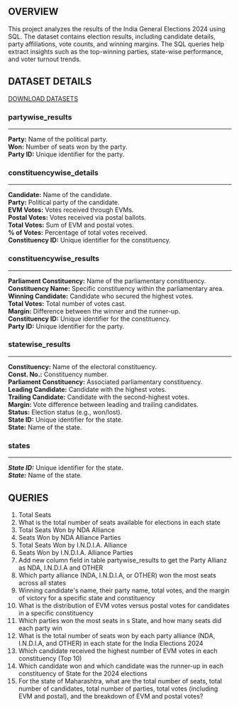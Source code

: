 ## OVERVIEW
This project analyzes the results of the India General Elections 2024 using SQL. 
The dataset contains election results, including candidate details, party affiliations, vote counts, and winning margins.
The SQL queries help extract insights such as the top-winning parties, state-wise performance, and voter turnout trends.

## DATASET DETAILS
[DOWNLOAD DATASETS](https://drive.google.com/drive/folders/1Pa6ISSgmb5OHMMMm0sNwc1vl_V6NlAPV?usp=sharing)

### partywise_results
------------------
**Party:**     Name of the political party.  
**Won:**       Number of seats won by the party.  
**Party ID:**  Unique identifier for the party.  

### constituencywise_details
------------------------
**Candidate:** Name of the candidate.  
**Party:** Political party of the candidate.  
**EVM Votes:** Votes received through EVMs.  
**Postal Votes:** Votes received via postal ballots.  
**Total Votes:** Sum of EVM and postal votes.  
**% of Votes:** Percentage of total votes received.  
**Constituency ID:** Unique identifier for the constituency.  

### constituencywise_results
------------------------
**Parliament Constituency:** Name of the parliamentary constituency.  
**Constituency Name:** Specific constituency within the parliamentary area.  
**Winning Candidate:** Candidate who secured the highest votes.  
**Total Votes:** Total number of votes cast.   
**Margin:** Difference between the winner and the runner-up.    
**Constituency ID:** Unique identifier for the constituency.  
**Party ID:** Unique identifier for the party.  

### statewise_results
-----------------
**Constituency:** Name of the electoral constituency.    
**Const. No.:** Constituency number.  
**Parliament Constituency:** Associated parliamentary constituency.  
**Leading Candidate:** Candidate with the highest votes.  
**Trailing Candidate:** Candidate with the second-highest votes.  
**Margin:** Vote difference between leading and trailing candidates.  
**Status:** Election status (e.g., won/lost).  
**State ID:** Unique identifier for the state.  
**State:** Name of the state.  

### states
------
***State ID:*** Unique identifier for the state.  
***State:*** Name of the state.  


## QUERIES
1. Total Seats
2. What is the total number of seats available for elections in each state
3. Total Seats Won by NDA Alliance
4. Seats Won by NDA Alliance Parties
5. Total Seats Won by I.N.D.I.A. Alliance
6. Seats Won by I.N.D.I.A. Alliance Parties
7. Add new column field in table partywise_results to get the Party Allianz as NDA, I.N.D.I.A and OTHER
8. Which party alliance (NDA, I.N.D.I.A, or OTHER) won the most seats across all states
9. Winning candidate's name, their party name, total votes, and the margin of victory for a specific state and constituency
10. What is the distribution of EVM votes versus postal votes for candidates in a specific constituency
11. Which parties won the most seats in s State, and how many seats did each party win
12. What is the total number of seats won by each party alliance (NDA, I.N.D.I.A, and OTHER) in each state for the India Elections 2024
13. Which candidate received the highest number of EVM votes in each constituency (Top 10)
14. Which candidate won and which candidate was the runner-up in each constituency of State for the 2024 elections
15. For the state of Maharashtra, what are the total number of seats, total number of candidates, total number of parties, total votes (including EVM and postal), and the breakdown of EVM and postal votes?
